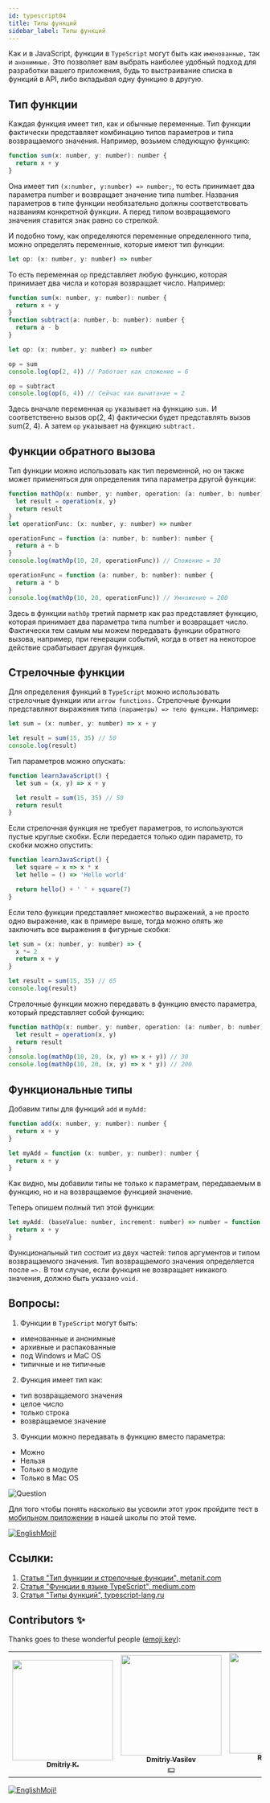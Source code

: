 ```yaml
---
id: typescript04
title: Типы функций
sidebar_label: Типы функций
---
```


Как и в JavaScript, функции в `TypeScript` могут быть как `именованные,` так и `анонимные.` Это позволяет вам выбрать наиболее удобный подход для разработки вашего приложения, будь то выстраивание списка в функций в API, либо вкладывая одну функцию в другую.

## Тип функции

Каждая функция имеет тип, как и обычные переменные. Тип функции фактически представляет комбинацию типов параметров и типа возвращаемого значения. Например, возьмем следующую функцию:

```javascript
function sum(x: number, y: number): number {
  return x + y
}
```

Она имеет тип `(x:number, y:number) => number;`, то есть принимает два параметра number и возвращает значение типа number. Названия параметров в типе функции необязательно должны соответствовать названиям конкретной функции. А перед типом возвращаемого значения ставится знак равно со стрелкой.

И подобно тому, как определяются переменные определенного типа, можно определять переменные, которые имеют тип функции:

```javascript
let op: (x: number, y: number) => number
```

То есть переменная `op` представляет любую функцию, которая принимает два числа и которая возвращает число. Например:

```javascript
function sum(x: number, y: number): number {
  return x + y
}
function subtract(a: number, b: number): number {
  return a - b
}

let op: (x: number, y: number) => number

op = sum
console.log(op(2, 4)) // Работает как сложение = 6

op = subtract
console.log(op(6, 4)) // Сейчас как вычитание = 2
```

Здесь вначале переменная `op` указывает на функцию `sum.` И соответственно вызов op(2, 4) фактически будет представлять вызов sum(2, 4). А затем `op` указывает на функцию `subtract.`

## Функции обратного вызова

Тип функции можно использовать как тип переменной, но он также может применяться для определения типа параметра другой функции:

```javascript
function mathOp(x: number, y: number, operation: (a: number, b: number) => number): number {
  let result = operation(x, y)
  return result
}
let operationFunc: (x: number, y: number) => number

operationFunc = function (a: number, b: number): number {
  return a + b
}
console.log(mathOp(10, 20, operationFunc)) // Сложение = 30

operationFunc = function (a: number, b: number): number {
  return a * b
}
console.log(mathOp(10, 20, operationFunc)) // Умножение = 200
```

Здесь в функции `mathOp` третий парметр как раз представляет функцию, которая принимает два параметра типа number и возвращает число. Фактически тем самым мы можем передавать функции обратного вызова, например, при генерации событий, когда в ответ на некоторое действие срабатывает другая функция.

## Стрелочные функции

Для определения функций в `TypeScript` можно использовать стрелочные функции или `arrow functions.` Стрелочные функции представляют выражения типа `(параметры) => тело функции.` Например:

```javascript
let sum = (x: number, y: number) => x + y

let result = sum(15, 35) // 50
console.log(result)
```

Тип параметров можно опускать:

```jsx live
function learnJavaScript() {
  let sum = (x, y) => x + y

  let result = sum(15, 35) // 50
  return result
}
```

Если стрелочная функция не требует параметров, то используются пустые круглые скобки. Если передается только один параметр, то скобки можно опустить:

```jsx live
function learnJavaScript() {
  let square = x => x * x
  let hello = () => 'Hello world'

  return hello() + ' ' + square(7)
}
```

Если тело функции представляет множество выражений, а не просто одно выражение, как в примере выше, тогда можно опять же заключить все выражения в фигурные скобки:

```javascript
let sum = (x: number, y: number) => {
  x *= 2
  return x + y
}

let result = sum(15, 35) // 65
console.log(result)
```

Стрелочные функции можно передавать в функцию вместо параметра, который представляет собой функцию:

```javascript
function mathOp(x: number, y: number, operation: (a: number, b: number) => number): number {
  let result = operation(x, y)
  return result
}
console.log(mathOp(10, 20, (x, y) => x + y)) // 30
console.log(mathOp(10, 20, (x, y) => x * y)) // 200
```

## Функциональные типы

Добавим типы для функций `add` и `myAdd:`

```javascript
function add(x: number, y: number): number {
  return x + y
}

let myAdd = function (x: number, y: number): number {
  return x + y
}
```

Как видно, мы добавили типы не только к параметрам, передаваемым в функцию, но и на возвращаемое функцией значение.

Теперь опишем полный тип этой функции:

```javascript
let myAdd: (baseValue: number, increment: number) => number = function (x: number, y: number): number {
  return x + y
}
```

Функциональный тип состоит из двух частей: типов аргументов и типом возвращаемого значения. Тип возвращаемого значения определяется после `=>.` В том случае, если функция не возвращает никакого значения, должно быть указано `void.`

## Вопросы:

1. Функции в `TypeScript` могут быть:

- именованные и анонимные
- архивные и распакованные
- под Windows и MaC OS
- типичные и не типичные

2. Функция имеет тип как:

- тип возвращаемого значения
- целое число
- только строка
- возвращаемое значение

3. Функции можно передавать в функцию вместо параметра:

- Можно
- Нельзя
- Только в модуле
- Только в Mac OS

![Question](https://media.giphy.com/media/l0HlRnAWXxn0MhKLK/giphy.gif)

Для того чтобы понять насколько вы усвоили этот урок пройдите тест в [мобильном приложении](http://onelink.to/njhc95) в нашей школы по этой теме.

[![EnglishMoji!](/img/logo/englishmoji.png)](https://link-to.app/xvh7Ush9kl)

## Ссылки:

1. [Статья "Тип функции и стрелочные функции", metanit.com](https://metanit.com/web/typescript/2.3.php)
2. [Статья "Функции в языке TypeScript", medium.com](https://medium.com/@sergey.bakaev/%D1%84%D1%83%D0%BD%D0%BA%D1%86%D0%B8%D0%B8-%D0%B2-%D1%8F%D0%B7%D1%8B%D0%BA%D0%B5-typescript-1cb853e09020)
3. [Статья "Типы функций", typescript-lang.ru](http://typescript-lang.ru/docs/Functions.html)

## Contributors ✨

Thanks goes to these wonderful people ([emoji key](https://allcontributors.org/docs/en/emoji-key)):

<!-- ALL-CONTRIBUTORS-LIST:START - Do not remove or modify this section -->
<!-- prettier-ignore-start -->
<!-- markdownlint-disable -->
<table>
  <tr>
    <td align="center"><a href="https://github.com/KoDim-React"><img src="https://avatars1.githubusercontent.com/u/72087863?v=4?s=200" width="200px;" alt=""/><br /><sub><b>Dmitriy K.</b></sub></a><br /><a href="#mentoring-KoDim-React" title="Mentoring">  </a></td>
    <td align="center"><a href="https://fullstackserverless.github.io/"><img src="https://avatars0.githubusercontent.com/u/6774813?v=4?s=200" width="200px;" alt=""/><br /><sub><b>Dmitriy Vasilev</b></sub></a><br /><a href="#financial-gHashTag" title="Financial">💵</a></td>
     <td align="center"><a href="https://github.com/Resoner2005"><img src="https://avatars1.githubusercontent.com/u/75675814?v=4?s=200" width="200px;" alt=""/><br /><sub><b>Resoner2005</b></sub></a><br /><a href="https://github.com/gHashTag/react-native-village/issues?q=author%3AResoner2005" title="Bug reports">🐛 🎨 🖋</a></td>
     <td align="center"><a href="https://github.com/Navernoss"><img src="https://avatars0.githubusercontent.com/u/75784137?v=4?s=200" width="200px;" alt=""/><br /><sub><b>Navernoss</b></sub></a><br /><a href="#content-Navernoss" title="Content">🖋 🐛 🎨 </a></td>
  </tr>
 
</table>

<!-- markdownlint-restore -->
<!-- prettier-ignore-end -->

<!-- ALL-CONTRIBUTORS-LIST:END -->

[![EnglishMoji!](/img/logo/englishmoji.png)](https://link-to.app/xvh7Ush9kl)
